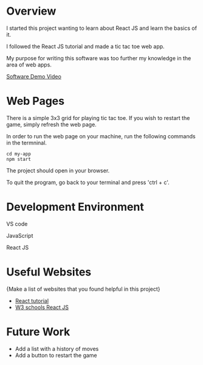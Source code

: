 # Overview

I started this project wanting to learn about React JS and learn the basics of it.

I followed the React JS tutorial and made a tic tac toe web app.

My purpose for writing this software was too further my knowledge in the area of web apps.

[Software Demo Video](http://youtube.link.goes.here)

# Web Pages

There is a simple 3x3 grid for playing tic tac toe. If you wish to restart the game, simply refresh the web page.

In order to run the web page on your machine, run the following commands in the termninal. 
```
cd my-app
npm start
```
The project should open in your browser.

To quit the program, go back to your terminal and press 'ctrl + c'.
# Development Environment

VS code

JavaScript

React JS

# Useful Websites

{Make a list of websites that you found helpful in this project}
* [React tutorial](https://reactjs.org/tutorial/tutorial.html)
* [W3 schools React JS](https://www.w3schools.com/REACT/DEFAULT.ASP)

# Future Work

* Add a list with a history of moves
* Add a button to restart the game